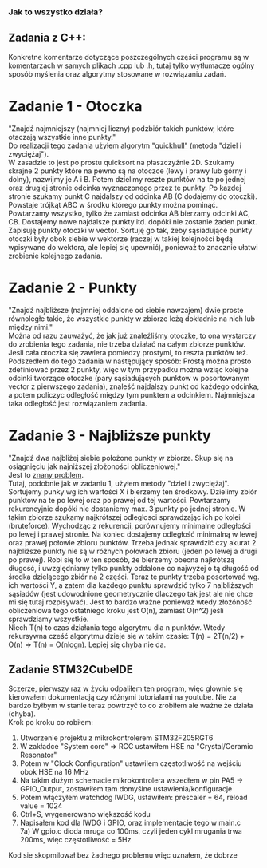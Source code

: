 ### Jak to wszystko działa?

## Zadania z C++:  
Konkretne komentarze dotyczące poszczególnych części programu są w komentarzach w samych plikach .cpp lub .h, tutaj tylko wytłumacze ogólny sposób myślenia oraz algorytmy stosowane w rozwiązaniu zadań.  
# Zadanie 1 - Otoczka  
"Znajdź najmniejszy (najmniej liczny) podzbiór takich punktów, które otaczają wszystkie inne punkty."  
Do realizacji tego zadania użyłem algorytm ["quickhull"](https://en.wikipedia.org/wiki/Quickhull) (metoda "dziel i zwyciężaj").  
W zasadzie to jest po prostu quicksort na płaszczyźnie 2D. Szukamy skrajne 2 punkty które na pewno są na otoczce (lewy i prawy lub górny i dolny), nazwijmy je A i B. Potem dzielimy reszte punktów na te po jednej oraz drugiej stronie odcinka wyznaczonego przez te punkty. Po kazdej stronie szukamy punkt C najdalszy od odcinka AB (C dodajemy do otoczki). Powstaje trójkąt ABC w środku którego punkty można pominąć. Powtarzamy wszystko, tylko że zamiast odcinka AB bierzamy odcinki AC, CB. Dostajemy nowe najdalsze punkty itd. dopóki nie zostanie żaden punkt.  
Zapisuję punkty otoczki w vector<Punkt>. Sortuję go tak, żeby sąsiadujące punkty otoczki były obok siebie w wektorze (raczej w takiej kolejności będą wpisywane do wektora, ale lepiej się upewnić), ponieważ to znacznie ułatwi zrobienie kolejnego zadania.  
  
# Zadanie 2 - Punkty  
"Znajdź najbliższe (najmniej oddalone od siebie nawzajem) dwie proste równoległe takie, że wszystkie punkty w zbiorze leżą dokładnie na nich lub między nimi."  
Można od razu zauważyć, że jak już znaleźliśmy otoczke, to ona wystarczy do zrobienia tego zadania, nie trzeba działać na całym zbiorze punktów. Jesli cała otoczka się zawiera pomiedzy prostymi, to reszta punktów też. Podszedłem do tego zadania w następujący sposób: Prostą można prosto zdefiniować przez 2 punkty, więc w tym przypadku można wziąc kolejne odcinki tworzące otoczke (pary sąsiadujących punktow w posortowanym vector<Punkt> z pierwszego zadania), znaleść najdalszy punkt od każdego odcinka, a potem policzyc odległość między tym punktem a odcinkiem. Najmniejsza taka odległość jest rozwiązaniem zadania.  
  
# Zadanie 3 - Najbliższe punkty
"Znajdź dwa najbliżej siebie położone punkty w zbiorze. Skup się na osiągnięciu jak najniższej złożoności obliczeniowej."  
Jest to [znany problem](https://en.wikipedia.org/wiki/Closest_pair_of_points_problem).  
Tutaj, podobnie jak w zadaniu 1, użyłem metody "dziel i zwyciężaj". Sortujemy punky wg ich wartości X i bierzemy ten środkowy. Dzielimy zbiór punktow na te po lewej oraz po prawej od tej wartości. Powtarzamy rekurencyjnie dopóki nie dostaniemy max. 3 punkty po jednej stronie. W takim zbiorze szukamy najkrótszej odległosci sprawdzając ich po kolei (bruteforce). Wychodząc z rekurencji, porównujemy minimalne odległości po lewej i prawej stronie. Na koniec dostajemy odległość minimalną w lewej oraz prawej połowie zbioru punktów. Trzeba jednak sprawdzić czy akurat 2 najbliższe punkty nie są w różnych połowach zbioru (jeden po lewej a drugi po prawej). Robi się to w ten sposób, że bierzemy obecna najkrótszą długość, i uwzględniamy tylko punkty oddalone co najwyżej o tą długość od środka dzielącego zbiór na 2 części. Teraz te punkty trzeba posortować wg. ich wartości Y, a zatem dla każdego punktu sprawdzić tylko 7 najbliższych sąsiadów (jest udowodnione geometrycznie dlaczego tak jest ale nie chce mi się tutaj rozpisywać). Jest to bardzo ważne ponieważ wtedy złożóność obliczeniowa tego ostatniego kroku jest O(n), zamiast O(n^2) jeśli sprawdziamy wszystkie.  
Niech T(n) to czas działania tego algorytmu dla n punktów. Wtedy rekursywna cześć algorytmu dzieje się w takim czasie: T(n) = 2T(n/2) + O(n) => T(n) = O(nlogn). Lepiej się chyba nie da.  
  
## Zadanie STM32CubeIDE  
  
Sczerze, pierwszy raz w życiu odpaliłem ten program, więc głownie się kierowałem dokumentacją czy różnymi tutorialami na youtube. Nie za bardzo byłbym w stanie teraz powtrzyć to co zrobiłem ale ważne że działa (chyba).  
Krok po kroku co robiłem:  
1) Utworzenie projektu z mikrokontrolerem STM32F205RGT6  
2) W zakładce "System core" => RCC ustawiłem HSE na "Crystal/Ceramic Resonator"  
3) Potem w "Clock Configuration" ustawilem częstotliwość na wejściu obok HSE na 16 MHz  
4) Na takim dużym schemacie mikrokontrolera wszedłem w pin PA5 -> GPIO_Output, zostawiłem tam domyślne ustawienia/konfiguracje  
5) Potem włączyłem watchdog IWDG, ustawiłem: prescaler = 64, reload value = 1024  
6) Ctrl+S, wygenerowano większość kodu  
7) Napisałem kod dla IWDG i GPIO, oraz implementacje tego w main.c  
   7a) W gpio.c dioda mruga co 100ms, czyli jeden cykl mrugania trwa 200ms, więc częstotliwość = 5Hz  
  
Kod sie skopmilował bez żadnego problemu więc uznałem, że dobrze  
